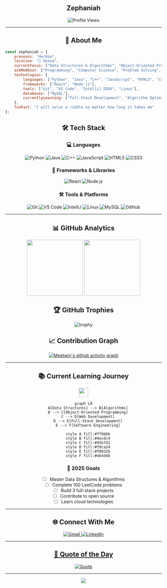<div align="center">
  
## Zephaniah

<img src="https://komarev.com/ghpvc/?username=Meetwin&color=00d9ff&style=flat-square&label=Profile+Views" alt="Profile Views" />

</div>

---

<div align="center">

## 🌟 About Me

</div>

```javascript
const zephaniah = {
    pronouns: "He/Him",
    location: "📍 Ghana",
    currentFocus: ["Data Structures & Algorithms", "Object-Oriented Programming", "Web Development"],
    askMeAbout: ["Programming", "Computer Science", "Problem Solving", "Learning Journey"],
    technologies: {
        languages: ["Python", "Java", "C++", "JavaScript", "HTML5", "CSS3"],
        frameworks: ["React", "Node.js"],
        tools: ["Git", "VS Code", "IntelliJ IDEA", "Linux"],
        databases: ["MySQL"],
        currentlyLearning: ["Full-Stack Development", "Algorithm Optimization"]
    },
    funFact: "I will solve a riddle no matter how long it takes me"
};
```

<div align="center">

## 🛠️ Tech Stack

### 💻 Languages
![Python](https://img.shields.io/badge/Python-3776AB?style=for-the-badge&logo=python&logoColor=white)
![Java](https://img.shields.io/badge/Java-ED8B00?style=for-the-badge&logo=openjdk&logoColor=white)
![C++](https://img.shields.io/badge/C%2B%2B-00599C?style=for-the-badge&logo=c%2B%2B&logoColor=white)
![JavaScript](https://img.shields.io/badge/JavaScript-F7DF1E?style=for-the-badge&logo=javascript&logoColor=black)
![HTML5](https://img.shields.io/badge/HTML5-E34F26?style=for-the-badge&logo=html5&logoColor=white)
![CSS3](https://img.shields.io/badge/CSS3-1572B6?style=for-the-badge&logo=css3&logoColor=white)

### 🚀 Frameworks & Libraries
![React](https://img.shields.io/badge/React-20232A?style=for-the-badge&logo=react&logoColor=61DAFB)
![Node.js](https://img.shields.io/badge/Node.js-43853D?style=for-the-badge&logo=node.js&logoColor=white)

### 🛠️ Tools & Platforms
![Git](https://img.shields.io/badge/Git-F05032?style=for-the-badge&logo=git&logoColor=white)
![VS Code](https://img.shields.io/badge/VS_Code-0078D4?style=for-the-badge&logo=visual%20studio%20code&logoColor=white)
![IntelliJ](https://img.shields.io/badge/IntelliJ_IDEA-000000.svg?style=for-the-badge&logo=intellij-idea&logoColor=white)
![Linux](https://img.shields.io/badge/Linux-FCC624?style=for-the-badge&logo=linux&logoColor=black)
![MySQL](https://img.shields.io/badge/MySQL-005C84?style=for-the-badge&logo=mysql&logoColor=white)
![GitHub](https://img.shields.io/badge/GitHub-100000?style=for-the-badge&logo=github&logoColor=white)

</div>

---

<div align="center">

## 📊 GitHub Analytics

<img height="180em" src="https://github-readme-stats-eight-theta.vercel.app/api?username=Meetwin&show_icons=true&theme=algolia&include_all_commits=true&count_private=true"/>
<img height="180em" src="https://github-readme-stats-eight-theta.vercel.app/api/top-langs/?username=Meetwin&layout=compact&langs_count=8&theme=algolia"/>

</div>

<div align="center">

## 🏆 GitHub Trophies
![trophy](https://github-profile-trophy.vercel.app/?username=Meetwin&theme=algolia&no-frame=false&no-bg=false&margin-w=4&row=1)

</div>

<div align="center">

## 📈 Contribution Graph
[![Meetwin's github activity graph](https://github-readme-activity-graph.vercel.app/graph?username=Meetwin&theme=react-dark&hide_border=true)](https://github.com/ashutosh00710/github-readme-activity-graph)

</div>

---

<div align="center">

## 📚 Current Learning Journey

<img src="https://media.giphy.com/media/WUlplcMpOCEmTGBtBW/giphy.gif" width="30">

```mermaid
graph LR
    A[Data Structures] --> B[Algorithms]
    B --> C[Object-Oriented Programming]
    C --> D[Web Development]
    D --> E[Full-Stack Development]
    E --> F[Software Engineering]
    
    style A fill:#ff6b6b
    style B fill:#4ecdc4
    style C fill:#45b7d1
    style D fill:#f9ca24
    style E fill:#f0932b
    style F fill:#eb4d4b
```

### 🎯 2025 Goals
- [ ] Master Data Structures & Algorithms
- [ ] Complete 100 LeetCode problems
- [ ] Build 3 full-stack projects
- [ ] Contribute to open source
- [ ] Learn cloud technologies

</div>

---

<div align="center">

## 🌐 Connect With Me

<a href="mailto:your.zephaniahayuah@gmail.com">
    <img src="https://img.shields.io/badge/Gmail-D14836?style=for-the-badge&logo=gmail&logoColor=white" alt="Gmail"/>
</a>
<a href="https://www.linkedin.com/in/zephaniah-ayuah-41486a341/">
    <img src="https://img.shields.io/badge/LinkedIn-0077B5?style=for-the-badge&logo=linkedin&logoColor=white" alt="LinkedIn"/>


</div>

---

<div align="center">

## 💭 Quote of the Day
![Quote](https://quotes-github-readme.vercel.app/api?type=horizontal&theme=algolia)

</div>



---

<div align="center">


<img src="https://raw.githubusercontent.com/Trilokia/Trilokia/379277808c61ef204768a61bbc5d25bc7798ccf1/bottom_header.svg" />

</div>
